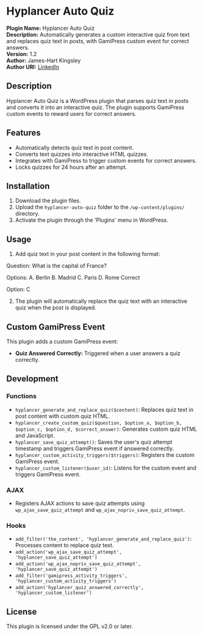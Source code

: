 # Hyplancer Auto Quiz

**Plugin Name:** Hyplancer Auto Quiz  
**Description:** Automatically generates a custom interactive quiz from text and replaces quiz text in posts, with GamiPress custom event for correct answers.  
**Version:** 1.2  
**Author:** James-Hart Kingsley  
**Author URI:** [LinkedIn](https://www.linkedin.com/in/kingsley-james-hart-93679b184/)

## Description

Hyplancer Auto Quiz is a WordPress plugin that parses quiz text in posts and converts it into an interactive quiz. The plugin supports GamiPress custom events to reward users for correct answers. 

## Features

- Automatically detects quiz text in post content.
- Converts text quizzes into interactive HTML quizzes.
- Integrates with GamiPress to trigger custom events for correct answers.
- Locks quizzes for 24 hours after an attempt.

## Installation

1. Download the plugin files.
2. Upload the `hyplancer-auto-quiz` folder to the `/wp-content/plugins/` directory.
3. Activate the plugin through the 'Plugins' menu in WordPress.

## Usage

1. Add quiz text in your post content in the following format:

Question: 
What is the capital of France?
 
Options: 
A. Berlin 
B. Madrid 
C. Paris 
D. Rome Correct

Option: C


2. The plugin will automatically replace the quiz text with an interactive quiz when the post is displayed.

## Custom GamiPress Event

This plugin adds a custom GamiPress event:

- **Quiz Answered Correctly:** Triggered when a user answers a quiz correctly.

## Development

### Functions

- `hyplancer_generate_and_replace_quiz($content)`: Replaces quiz text in post content with custom quiz HTML.
- `hyplancer_create_custom_quiz($question, $option_a, $option_b, $option_c, $option_d, $correct_answer)`: Generates custom quiz HTML and JavaScript.
- `hyplancer_save_quiz_attempt()`: Saves the user's quiz attempt timestamp and triggers GamiPress event if answered correctly.
- `hyplancer_custom_activity_triggers($triggers)`: Registers the custom GamiPress event.
- `hyplancer_custom_listener($user_id)`: Listens for the custom event and triggers GamiPress event.

### AJAX

- Registers AJAX actions to save quiz attempts using `wp_ajax_save_quiz_attempt` and `wp_ajax_nopriv_save_quiz_attempt`.

### Hooks

- `add_filter('the_content', 'hyplancer_generate_and_replace_quiz')`: Processes content to replace quiz text.
- `add_action('wp_ajax_save_quiz_attempt', 'hyplancer_save_quiz_attempt')`
- `add_action('wp_ajax_nopriv_save_quiz_attempt', 'hyplancer_save_quiz_attempt')`
- `add_filter('gamipress_activity_triggers', 'hyplancer_custom_activity_triggers')`
- `add_action('hyplancer_quiz_answered_correctly', 'hyplancer_custom_listener')`

## License

This plugin is licensed under the GPL v2.0 or later.
